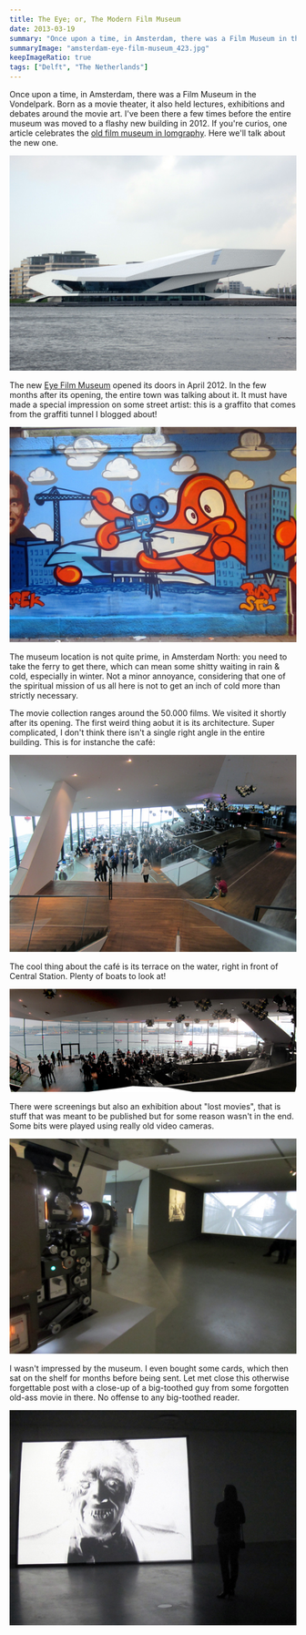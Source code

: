 ```yaml
---
title: The Eye; or, The Modern Film Museum
date: 2013-03-19
summary: "Once upon a time, in Amsterdam, there was a Film Museum in the Vondelpark."
summaryImage: "amsterdam-eye-film-museum_423.jpg"
keepImageRatio: true
tags: ["Delft", "The Netherlands"]
---
```


Once upon a time, in Amsterdam, there was a Film Museum in the Vondelpark. Born as a movie theater, it also held lectures, exhibitions and debates around the movie art. I've been there a few times before the entire museum was moved to a flashy new building in 2012. If you're curios, one article celebrates the [old film museum in lomgraphy](http://www.lomography.com/magazine/locations/2012/03/07/filmmuseum-vondelpark-a-requiem). Here we'll talk about the new one.

![](amsterdam-eye-film-museum_423.jpg)

The new [Eye Film Museum](http://www.eyefilm.nl/en) opened its doors in April 2012. In the few months after its opening, the entire town was talking about it. It must have made a special impression on some street artist: this is a graffito that comes from the graffiti tunnel I blogged about!

![](amsterdam-eye-museum-graffiti_423.jpg)

The museum location is not quite prime, in Amsterdam North: you need to take the ferry to get there, which can mean some shitty waiting in rain & cold, especially in winter. Not a minor annoyance, considering that one of the spiritual mission of us all here is not to get an inch of cold more than strictly necessary.

The movie collection ranges around the 50.000 films. We visited it shortly after its opening. The first weird thing aobut it is its architecture. Super complicated, I don't think there isn't a single right angle in the entire building. This is for instanche the café:

![](amsterdam-eye-museum-cafe_387.jpg)

The cool thing about the café is its terrace on the water, right in front of Central Station. Plenty of boats to look at!

![](amsterdam-eye-museum-cafe-view_203.jpg)

There were screenings but also an exhibition about "lost movies", that is stuff that was meant to be published but for some reason wasn't in the end. Some bits were played using really old video cameras.

![](amsterdam-eye-museum-old-video-camera_423.jpg)

I wasn't impressed by the museum. I even bought some cards, which then sat on the shelf for months before being sent. Let met close this otherwise forgettable post with a close-up of a big-toothed guy from some forgotten old-ass movie in there. No offense to any big-toothed reader.

![](amsterdam-eye-museum-old-movie-monster_423.jpg)
